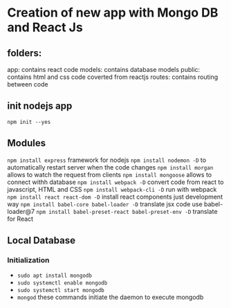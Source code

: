 # Creation of new app with Mongo DB and React Js

## folders:

app: contains react code
models: contains database models
public: contains html and css code coverted from reactjs
routes: contains routing between code

## init nodejs app

`npm init --yes`

## Modules

`npm install express` framework for nodejs
`npm install nodemon -D` to automatically restart server when the code changes
`npm install morgan` allows to watch the request from clients
`npm install mongoose` allows to connect withh database
`npm install webpack -D` convert code from react to javascript, HTML and CSS
`npm install webpack-cli -D` run with webpack
`npm install react react-dom -D` install react components just development way
`npm install babel-core babel-loader -D` translate jsx code use babel-loader@7
`npm install babel-preset-react babel-preset-env -D` translate for React

## Local Database

### Initialization

- `sudo apt install mongodb`
- `sudo systemctl enable mongodb`
- `sudo systemctl start mongodb`
- `mongod` these commands initiate the daemon to execute mongodb
